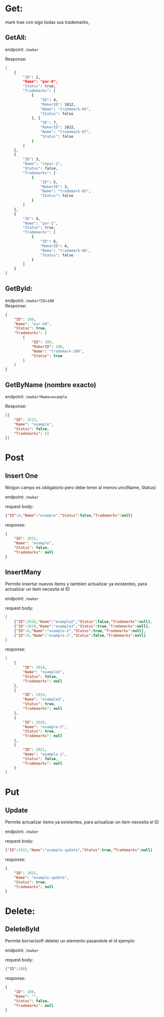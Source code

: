 # Get:
mark trae con sigo todas sus trademarks,
## GetAll: 

endpoint: `/maker`

Response:
```sh
[
    {
        "ID": 2,
        "Name": "par-0",
        "Status": true,
        "Trademarks": [
            {
                "ID": 4,
                "MakerID": 1012,
                "Name": "trademark-04",
                "Status": false
            }, {
                "ID": 7,
                "MakerID": 1012,
                "Name": "trademark-07",
                "Status": false
            }
        ]
    },
    {
        "ID": 3,
        "Name": "inpar-1",
        "Status": false,
        "Trademarks": [
            {
                "ID": 5,
                "MakerID": 3,
                "Name": "trademark-05",
                "Status": false
            }
        ]
    },
    {
        "ID": 4,
        "Name": "par-2",
        "Status": true,
        "Trademarks": [
            {
                "ID": 6,
                "MakerID": 4,
                "Name": "trademark-06",
                "Status": false
            }
        ]
    }
]
```

## GetById: 
endpoint: `/maker?ID=100` \
Response:
```json
{
    "ID": 100,
    "Name": "par-50",
    "Status": true,
    "Trademarks": [
        {
            "ID": 200,
            "MakerID": 100,
            "Name": "trademark-200",
            "Status": true
        }
    ]
}
```
## GetByName (nombre exacto)

endpoint: `/maker?Name=example` 

Response:
```json
[{
    "ID": 1513,
    "Name": "example",
    "Status": false,
    "Trademarks": []
}]
```

# Post
## Insert One
Ningun campo es obligatorio pero debe tener al menos uno(Name, Status)


endpoint: `/maker`

request body:
```json
{"ID":0,"Name":"example","Status":false,"Trademarks":null}
```
response:
```json
{
    "ID": 2012,
    "Name": "example",
    "Status": false,
    "Trademarks": null
}
```
## InsertMany
Permite insertar nuevos items y tambien actualizar ya existentes, para actualizar un item necesita el ID

endpoint: `/maker`


request body:
```json
[
    {"ID":2018,"Name":"example2","Status":false,"Trademarks":null},
    {"ID":2019,"Name":"example3","Status":true,"Trademarks":null},
    {"ID":0,"Name":"example-2","Status":true,"Trademarks":null},
    {"ID":0,"Name":"example-2","Status":false,"Trademarks":null}
]
```
response:
```json
[
    {
        "ID": 2018,
        "Name": "example2",
        "Status": false,
        "Trademarks": null
    },
    {
        "ID": 2019,
        "Name": "example3",
        "Status": true,
        "Trademarks": null
    },
    {
        "ID": 2020,
        "Name": "example-2",
        "Status": true,
        "Trademarks": null
    },
    {
        "ID": 2021,
        "Name": "example-2",
        "Status": false,
        "Trademarks": null
    }
]
```

# Put

## Update
Permite actualizar items ya existentes, para actualizar un item necesita el ID

endpoint: `/maker`

request body:
```json
{"ID":2022,"Name":"example-update","Status":true,"Trademarks":null}
```
response:
```json
{
    "ID": 2022,
    "Name": "example-update",
    "Status": true,
    "Trademarks": null
}
```

# Delete:
## DeleteById
Permite borrar(soft delete) un elemento pasandole el id ejemplo 

endpoint: `/maker`

request body:
```json
{"ID":100}
```
response:
```json
{
    "ID": 100,
    "Name": "",
    "Status": false,
    "Trademarks": null
}
```